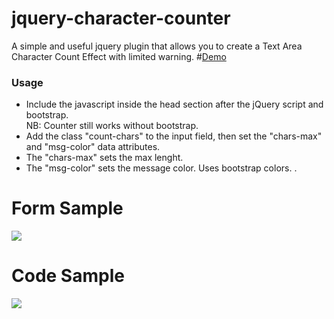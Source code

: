 # jquery-character-counter
A simple and useful jquery plugin that allows you to create a Text Area Character Count Effect with limited warning.
#[Demo](https://akassama.github.io/jquery-character-counter/)

### Usage
- Include the javascript inside the head section after the jQuery script and bootstrap. <br/> NB: Counter still works without bootstrap.
- Add the class "count-chars" to the input field, then set the "chars-max" and "msg-color" data attributes.
- The "chars-max" sets the max lenght.
- The "msg-color" sets the message color. Uses bootstrap colors. .


# Form Sample
![](https://i.ibb.co/1zyvp8N/demo-image.jpg)
# Code Sample
![](https://i.ibb.co/ysXb0Vj/demo-code-image.jpg)
